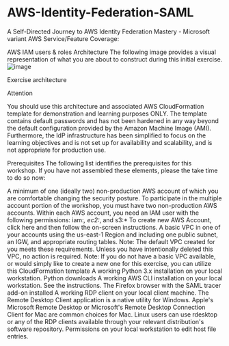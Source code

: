 # AWS-Identity-Federation-SAML
A Self-Directed Journey to AWS Identity Federation Mastery - Microsoft variant
AWS Service/Feature Coverage:

AWS IAM users & roles
Architecture
The following image provides a visual representation of what you are about to construct during this initial exercise.
![image](https://user-images.githubusercontent.com/73201241/154366601-6652ae21-d95a-439f-986c-2a2e1e98de3a.png)


Exercise architecture

Attention

You should use this architecture and associated AWS CloudFormation template for demonstration and learning purposes ONLY. The template contains default passwords and has not been hardened in any way beyond the default configuration provided by the Amazon Machine Image (AMI). Furthermore, the IdP infrastructure has been simplified to focus on the learning objectives and is not set up for availability and scalability, and is not appropriate for production use.

Prerequisites
The following list identifies the prerequisites for this workshop. If you have not assembled these elements, please the take time to do so now:

A minimum of one (ideally two) non-production AWS account of which you are comfortable changing the security posture.
To participate in the multiple account portion of the workshop, you must have two non-production AWS accounts. Within each AWS account, you need an IAM user with the following permissions: iam:*, ec2:*, and s3:*
To create new AWS Account, click here and then follow the on-screen instructions.
A basic VPC in one of your accounts using the us-east-1 Region and including one public subnet, an IGW, and appropriate routing tables.
Note: The default VPC created for you meets these requirements. Unless you have intentionally deleted this VPC, no action is required.
Note: If you do not have a basic VPC available, or would simply like to create a new one for this exercise, you can utilize this CloudFormation template
A working Python 3.x installation on your local workstation. Python downloads
A working AWS CLI installation on your local workstation. See the instructions.
The Firefox browser with the SAML tracer add-on installed
A working RDP client on your local client machine. The Remote Desktop Client application is a native utility for Windows. Apple's Microsoft Remote Desktop or Microsoft's Remote Desktop Connection Client for Mac are common choices for Mac. Linux users can use rdesktop or any of the RDP clients available through your relevant distribution's software repository.
Permissions on your local workstation to edit host file entries.
